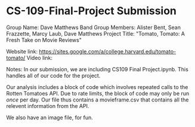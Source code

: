 # CS-109-Final-Project Submission
Group Name: Dave Matthews Band
Group Members: Alister Bent, Sean Frazzette, Marcy Laub, Dave Matthews
Project Title: "Tomato, Tomato: A Fresh Take on Movie Reviews"

Website link: https://sites.google.com/a/college.harvard.edu/tomato-tomato/
Video link: 
              
Notes:
In our submission, we are including CS109 Final Project.ipynb. This handles all of our code for the project.

Our analysis includes a block of code which involves repeated calls to the Rotten Tomatoes API. Due to rate limits, the block of code may only be run *once* per day. Our file thus contains a movieframe.csv that contains all the relevent information from the API.

We also have an image file, for fun.
